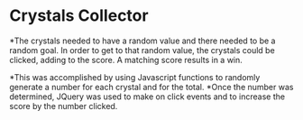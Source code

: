 # Crystals Collector

*The crystals needed to have a random value and there needed to be a random goal. In order to get to that random value,
the crystals could be clicked, adding to the score. A matching score results in a win.

*This was accomplished by using Javascript functions to randomly generate a number for each crystal
and for the total. 
*Once the number was determined, JQuery was used to make on click events and to increase the score
by the number clicked.